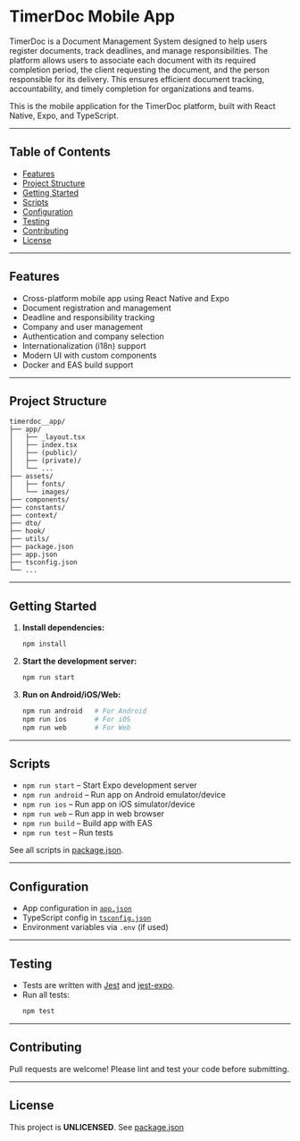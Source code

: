 # TimerDoc Mobile App

TimerDoc is a Document Management System designed to help users register documents, track deadlines, and manage responsibilities. The platform allows users to associate each document with its required completion period, the client requesting the document, and the person responsible for its delivery. This ensures efficient document tracking, accountability, and timely completion for organizations and teams.

This is the mobile application for the TimerDoc platform, built with React Native, Expo, and TypeScript.

---

## Table of Contents

- [Features](#features)
- [Project Structure](#project-structure)
- [Getting Started](#getting-started)
- [Scripts](#scripts)
- [Configuration](#configuration)
- [Testing](#testing)
- [Contributing](#contributing)
- [License](#license)

---

## Features

- Cross-platform mobile app using React Native and Expo
- Document registration and management
- Deadline and responsibility tracking
- Company and user management
- Authentication and company selection
- Internationalization (i18n) support
- Modern UI with custom components
- Docker and EAS build support

---

## Project Structure

```
timerdoc__app/
├── app/
│   ├── _layout.tsx
│   ├── index.tsx
│   ├── (public)/
│   ├── (private)/
│   └── ...
├── assets/
│   ├── fonts/
│   └── images/
├── components/
├── constants/
├── context/
├── dto/
├── hook/
├── utils/
├── package.json
├── app.json
├── tsconfig.json
└── ...
```

---

## Getting Started

1. **Install dependencies:**
   ```sh
   npm install
   ```

2. **Start the development server:**
   ```sh
   npm run start
   ```

3. **Run on Android/iOS/Web:**
   ```sh
   npm run android   # For Android
   npm run ios       # For iOS
   npm run web       # For Web
   ```

---

## Scripts

- `npm run start` – Start Expo development server
- `npm run android` – Run app on Android emulator/device
- `npm run ios` – Run app on iOS simulator/device
- `npm run web` – Run app in web browser
- `npm run build` – Build app with EAS
- `npm run test` – Run tests

See all scripts in [package.json](c:/DEV/Pessoal/Timerdoc/timerdoc__app/package.json).

---

## Configuration

- App configuration in [`app.json`](c:/DEV/Pessoal/Timerdoc/timerdoc__app/app.json)
- TypeScript config in [`tsconfig.json`](c:/DEV/Pessoal/Timerdoc/timerdoc__app/tsconfig.json)
- Environment variables via `.env` (if used)

---

## Testing

- Tests are written with [Jest](https://jestjs.io/) and [jest-expo](https://docs.expo.dev/guides/testing-with-jest/).
- Run all tests:
  ```sh
  npm test
  ```

---

## Contributing

Pull requests are welcome! Please lint and test your code before submitting.

---

## License

This project is **UNLICENSED**. See [package.json](c:/DEV/Pessoal/Timerdoc/timerdoc__app/package.json)
